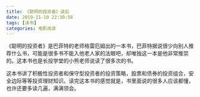 ```yaml
---
title: 《聪明的投资者》读后
date: 2019-11-10 22:30:58
tags: [读书]
categories: 电影阅读
---
```


《聪明的投资者》是巴菲特的老师格雷厄姆出的一本书，巴菲特据说很少向别人推荐什么书，可能是很多书不能入他老人家的法眼吧，却唯独这一本是他非常推崇的。这本书也是长投学堂的小熊老师说读了很多次的书。

<!--more-->

这本书讲了积极性投资者和保守型投资者的投资策略，股票和债券的投资组合，安全边际等等投资理财知识。读完这本书的感觉就是，书里面说的很多人应该都懂，也许还要多读几遍，满满领会。
